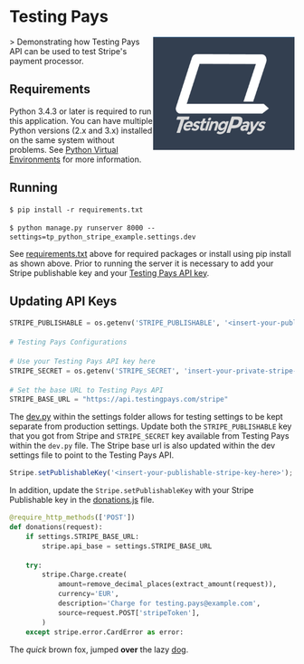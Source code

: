 # Testing Pays
<img src="readme_img/StackedLogo.png" width="250" height="200" align="right">
> Demonstrating how Testing Pays API can be used to test Stripe's payment processor.

## Requirements

Python 3.4.3 or later is required to run this application. You can have multiple Python versions (2.x and 3.x) installed on the same system without problems. See [Python Virtual Environments](http://docs.python-guide.org/en/latest/dev/virtualenvs/) for more information.

## Running

```
$ pip install -r requirements.txt

$ python manage.py runserver 8000 --settings=tp_python_stripe_example.settings.dev
```

See [requirements.txt](requirements.txt) above for required packages or install using pip install as shown above. Prior to running the server it is necessary to add your Stripe publishable key and your [Testing Pays API key](https://admin.testingpays.com). 

## Updating API Keys

```python
STRIPE_PUBLISHABLE = os.getenv('STRIPE_PUBLISHABLE', '<insert-your-publishable-stripe-key-here>')

# Testing Pays Configurations

# Use your Testing Pays API key here
STRIPE_SECRET = os.getenv('STRIPE_SECRET', 'insert-your-private-stripe-key-here')

# Set the base URL to Testing Pays API
STRIPE_BASE_URL = "https://api.testingpays.com/stripe"


```

The [dev.py](tp_python_stripe_example/settings/dev.py) within the settings folder allows for testing settings to be kept separate from production settings. Update both the `STRIPE_PUBLISHABLE` key that you got from Stripe and `STRIPE_SECRET` key available from Testing Pays within the `dev.py` file. The Stripe base url is also updated within the dev settings file to point to the Testing Pays API. 

```javascript
Stripe.setPublishableKey('<insert-your-publishable-stripe-key-here>');
```

In addition, update the `Stripe.setPublishableKey` with your Stripe Publishable key in the [donations.js](python_stripe_payment/static/js/donations.js)
file. 

```python
@require_http_methods(['POST'])
def donations(request):
    if settings.STRIPE_BASE_URL:
        stripe.api_base = settings.STRIPE_BASE_URL

    try:
        stripe.Charge.create(
            amount=remove_decimal_places(extract_amount(request)),
            currency='EUR',
            description='Charge for testing.pays@example.com',
            source=request.POST['stripeToken'],
        )
    except stripe.error.CardError as error:
```

The *quick* brown fox, jumped **over** the lazy [dog](https://en.wikipedia.org/wiki/Dog).

